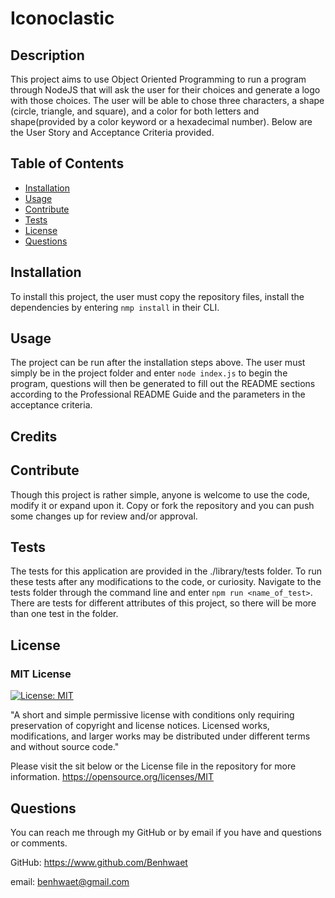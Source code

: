 # Iconoclastic

## Description

This project aims to use Object Oriented Programming to run a program through NodeJS that will ask the user for their choices and generate a logo with those choices. The user will be able to chose three characters, a shape (circle, triangle, and square), and a color for both letters and shape(provided by a color keyword or a hexadecimal number). Below are the User Story and Acceptance Criteria provided.

## Table of Contents

- [Installation](#installation)
- [Usage](#usage)
- [Contribute](#contribute)
- [Tests](#tests)
- [License](#license)
- [Questions](#questions)

## Installation

To install this project, the user must copy the repository files, install the dependencies by entering ```nmp install``` in their CLI.

## Usage

The project can be run after the installation steps above. The user must simply be in the project folder and enter ```node index.js``` to begin the program, questions will then be generated to fill out the README sections according to the Professional README Guide and the parameters in the acceptance criteria.

## Credits

## Contribute

Though this project is rather simple, anyone is welcome to use the code, modify it or expand upon it. Copy or fork the repository and you can push some changes up for review and/or approval.

## Tests

The tests for this application are provided in the ./library/tests folder. To run these tests after any modifications to the code, or curiosity. Navigate to the tests folder through the command line and enter ```npm run <name_of_test>```. There are tests for different attributes of this project, so there will be more than one test in the folder.

## License

### MIT License

[![License: MIT](https://img.shields.io/badge/License-MIT-yellow.svg)](https://opensource.org/licenses/MIT)

"A short and simple permissive license with conditions only requiring preservation of copyright and license notices. Licensed works, modifications, and larger works may be distributed under different terms and without source code."

Please visit the sit below or the License file in the repository for more information.
<https://opensource.org/licenses/MIT>

## Questions

You can reach me through my GitHub or by email if you have and questions or comments.

GitHub: <https://www.github.com/Benhwaet>

email: <benhwaet@gmail.com>
